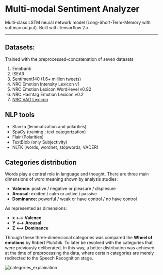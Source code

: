 # **Multi-modal Sentiment Analyzer**

Multi-class LSTM neural network model (Long-Short-Term-Memory with softmax output).
Built with Tensorflow 2.x.

---

## Datasets:

Trained with the preprocessed-concatenation of seven datasets

1. Emobank
2. ISEAR
3. Sentiment140 (1.6+ million tweets)
4. NRC Emotion Intensity Lexicon v1
5. NRC Emotion Lexicon Word-level v0.92
6. NRC Hashtag Emotion Lexicon v0.2
7. [NRC VAD Lexicon](http://saifmohammad.com/WebPages/nrc-vad.html)

## NLP tools

- Stanza (lemmatization and polarities)
- SpaCy (training : text categorization)
- Flair (Polarities)
- TextBlob (only Subjectivity)
- NLTK (words, wordnet, stopwords, VADER)

## **Categories distribution**

Words play a central role in language and thought.
There are three main dimensions of word meaning shown by analysis studies:

- **Valence:** postive / negative or pleasure / displesure
- **Arousal:** excited / calm or active / passive
- **Dominance:** powerful / weak or have control / no have control

As represented as dimensions:

- **x** **⟷** **Valence**
- **Y** **⟷** **Arousal**
- **Z** **⟷** **Dominance**

Through these three-dimensional categories was compared the **Wheel of emotions** by Robert Plutchik.
To later be resolved with the categories that were previously deliberated.
In this way, a better distribution was achieved at the time of preprocessing the data, where certain categories are merely
redirected to the Speech Recognition stage.

![categories_explaination](https://github.com/Y4rd13/sentiment-analysis/blob/master/png/categories.png)
